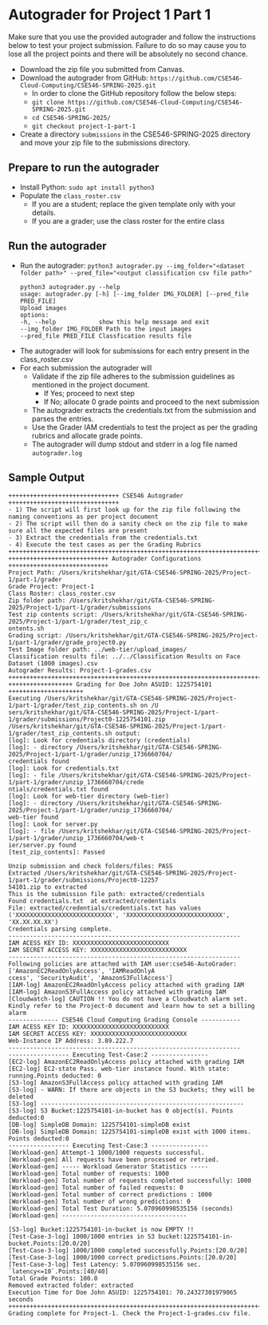 # Autograder for Project 1 Part 1

Make sure that you use the provided autograder and follow the instructions below to test your project submission. Failure to do so may cause you to lose all the project points and there will be absolutely no second chance.

- Download the zip file you submitted from Canvas. 
- Download the autograder from GitHub: `https://github.com/CSE546-Cloud-Computing/CSE546-SPRING-2025.git`
  - In order to clone the GitHub repository follow the below steps:
  - `git clone https://github.com/CSE546-Cloud-Computing/CSE546-SPRING-2025.git`
  - `cd CSE546-SPRING-2025/`
  - `git checkout project-1-part-1`
- Create a directory `submissions` in the CSE546-SPRING-2025 directory and move your zip file to the submissions directory.

## Prepare to run the autograder
- Install Python: `sudo apt install python3`
- Populate the `class_roster.csv`
  - If you are a student; replace the given template only with your details.
  - If you are a grader; use the class roster for the entire class

## Run the autograder
- Run the autograder: `python3 autograder.py --img_folder="<dataset folder path>" --pred_file="<output classification csv file path>"`
  ```
  python3 autograder.py --help
  usage: autograder.py [-h] [--img_folder IMG_FOLDER] [--pred_file PRED_FILE]
  Upload images
  options:
  -h, --help            show this help message and exit
  --img_folder IMG_FOLDER Path to the input images
  --pred_file PRED_FILE Classfication results file
  ```
- The autograder will look for submissions for each entry present in the class_roster.csv
- For each submission the autograder will
  - Validate if the zip file adheres to the submission guidelines as mentioned in the project document.
    - If Yes; proceed to next step
    - If No; allocate 0 grade points and proceed to the next submission
  - The autograder extracts the credentials.txt from the submission and parses the entries.
  - Use the Grader IAM credentials to test the project as per the grading rubrics and allocate grade points.
  - The autograder will dump stdout and stderr in a log file named `autograder.log`
      
## Sample Output

```
+++++++++++++++++++++++++++++++ CSE546 Autograder  +++++++++++++++++++++++++++++++
- 1) The script will first look up for the zip file following the naming conventions as per project document
- 2) The script will then do a sanity check on the zip file to make sure all the expected files are present
- 3) Extract the credentials from the credentials.txt
- 4) Execute the test cases as per the Grading Rubrics
++++++++++++++++++++++++++++++++++++++++++++++++++++++++++++++++++++++++++++++++++++
++++++++++++++++++++++++++++ Autograder Configurations ++++++++++++++++++++++++++++
Project Path: /Users/kritshekhar/git/GTA-CSE546-SPRING-2025/Project-1/part-1/grader
Grade Project: Project-1
Class Roster: class_roster.csv
Zip folder path: /Users/kritshekhar/git/GTA-CSE546-SPRING-2025/Project-1/part-1/grader/submissions
Test zip contents script: /Users/kritshekhar/git/GTA-CSE546-SPRING-2025/Project-1/part-1/grader/test_zip_c
ontents.sh
Grading script: /Users/kritshekhar/git/GTA-CSE546-SPRING-2025/Project-1/part-1/grader/grade_project0.py
Test Image folder path: ../web-tier/upload_images/
Classification results file: ../../Classification Results on Face Dataset (1000 images).csv
Autograder Results: Project-1-grades.csv
++++++++++++++++++++++++++++++++++++++++++++++++++++++++++++++++++++++++++++++++++++
++++++++++++++++++ Grading for Doe John ASUID: 1225754101 +++++++++++++++++++++
Executing /Users/kritshekhar/git/GTA-CSE546-SPRING-2025/Project-1/part-1/grader/test_zip_contents.sh on /U
sers/kritshekhar/git/GTA-CSE546-SPRING-2025/Project-1/part-1/grader/submissions/Project0-1225754101.zip
/Users/kritshekhar/git/GTA-CSE546-SPRING-2025/Project-1/part-1/grader/test_zip_contents.sh output:
[log]: Look for credentials directory (credentials)
[log]: - directory /Users/kritshekhar/git/GTA-CSE546-SPRING-2025/Project-1/part-1/grader/unzip_1736660704/
credentials found
[log]: Look for credentials.txt
[log]: - file /Users/kritshekhar/git/GTA-CSE546-SPRING-2025/Project-1/part-1/grader/unzip_1736660704/crede
ntials/credentials.txt found
[log]: Look for web-tier directory (web-tier)
[log]: - directory /Users/kritshekhar/git/GTA-CSE546-SPRING-2025/Project-1/part-1/grader/unzip_1736660704/
web-tier found
[log]: Look for server.py
[log]: - file /Users/kritshekhar/git/GTA-CSE546-SPRING-2025/Project-1/part-1/grader/unzip_1736660704/web-t
ier/server.py found
[test_zip_contents]: Passed

Unzip submission and check folders/files: PASS
Extracted /Users/kritshekhar/git/GTA-CSE546-SPRING-2025/Project-1/part-1/grader/submissions/Project0-12257
54101.zip to extracted
This is the submission file path: extracted/credentials
Found credentials.txt  at extracted/credentials
File: extracted/credentials/credentials.txt has values ('XXXXXXXXXXXXXXXXXXXXXXXXXXX', 'XXXXXXXXXXXXXXXXXXXXXXXXXXX', 'XX.XX.XX.XX')
Credentials parsing complete.
-----------------------------------------------------------------
IAM ACESS KEY ID: XXXXXXXXXXXXXXXXXXXXXXXXXXX
IAM SECRET ACCESS KEY: XXXXXXXXXXXXXXXXXXXXXXXXXXX
-----------------------------------------------------------------
Following policies are attached with IAM user:cse546-AutoGrader: ['AmazonEC2ReadOnlyAccess', 'IAMReadOnlyA
ccess', 'SecurityAudit', 'AmazonS3FullAccess']
[IAM-log] AmazonEC2ReadOnlyAccess policy attached with grading IAM
[IAM-log] AmazonS3FullAccess policy attached with grading IAM
[Cloudwatch-log] CAUTION !! You do not have a Cloudwatch alarm set. Kindly refer to the Project-0 document and learn how to set a billing alarm
-------------- CSE546 Cloud Computing Grading Console -----------
IAM ACESS KEY ID: XXXXXXXXXXXXXXXXXXXXXXXXXXX
IAM SECRET ACCESS KEY: XXXXXXXXXXXXXXXXXXXXXXXXXXX
Web-Instance IP Address: 3.89.222.7
-----------------------------------------------------------------
----------------- Executing Test-Case:2 ----------------
[EC2-log] AmazonEC2ReadOnlyAccess policy attached with grading IAM
[EC2-log] EC2-state Pass. web-tier instance found. With state: running.Points deducted: 0
[S3-log] AmazonS3FullAccess policy attached with grading IAM
[S3-log] - WARN: If there are objects in the S3 buckets; they will be deleted
[S3-log] ---------------------------------------------------------
[S3-log] S3 Bucket:1225754101-in-bucket has 0 object(s). Points deducted:0
[DB-log] SimpleDB Domain: 1225754101-simpleDB exist
[DB-log] SimpleDB Domain: 1225754101-simpleDB exist with 1000 items. Points deducted:0
----------------- Executing Test-Case:3 ----------------
[Workload-gen] Attempt-1 1000/1000 requests successful.
[Workload-gen] All requests have been processed or retried.
[Workload-gen] ----- Workload Generator Statistics -----
[Workload-gen] Total number of requests: 1000
[Workload-gen] Total number of requests completed successfully: 1000
[Workload-gen] Total number of failed requests: 0
[Workload-gen] Total number of correct predictions : 1000
[Workload-gen] Total number of wrong predictions: 0
[Workload-gen] Total Test Duration: 5.070960998535156 (seconds)
[Workload-gen] -----------------------------------

[S3-log] Bucket:1225754101-in-bucket is now EMPTY !!
[Test-Case-3-log] 1000/1000 entries in S3 bucket:1225754101-in-bucket.Points:[20.0/20]
[Test-Case-3-log] 1000/1000 completed successfully.Points:[20.0/20]
[Test-Case-3-log] 1000/1000 correct predictions.Points:[20.0/20]
[Test-Case-3-log] Test Latency: 5.070960998535156 sec. `latency<=10`.Points:[40/40]
Total Grade Points: 100.0
Removed extracted folder: extracted
Execution Time for Doe John ASUID: 1225754101: 70.24327301979065 seconds
++++++++++++++++++++++++++++++++++++++++++++++++++++++++++++++++++++++++++++++++++++
Grading complete for Project-1. Check the Project-1-grades.csv file.
  ```
